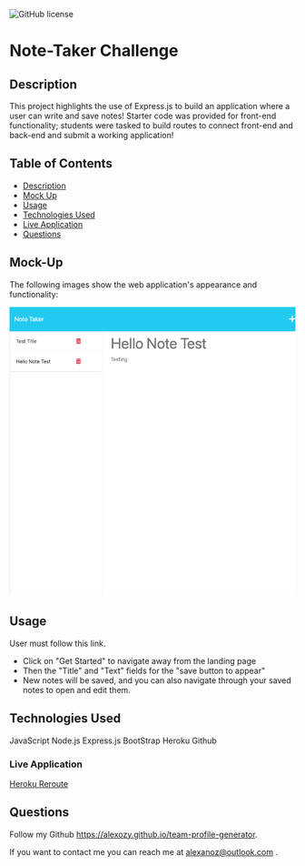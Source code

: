  ![GitHub license](https://img.shields.io/badge/license-MIT-blue.svg)
# Note-Taker Challenge

## **Description**

This project highlights the use of Express.js to build an application where a user can write and save notes! Starter code was provided for front-end functionality; students were tasked to build routes to connect front-end and back-end and submit a working application!

## Table of Contents
  * [Description](#description)
  * [Mock Up](#mockup)
  * [Usage](#usage)
  * [Technologies Used](#technologies-used)
  * [Live Application](#liveapplication)
  * [Questions](#questions)

## Mock-Up

The following images show the web application's appearance and functionality:

![Existing notes are listed in the left-hand column with empty fields on the right-hand side for the new note’s title and text.](./Assets/localhost_3001_notes.png)


## Usage

User must follow this link.
* Click on "Get Started" to navigate away from the landing page
* Then the "Title" and "Text" fields for the "save button to appear"
* New notes will be saved, and you can also navigate through your saved notes to open and edit them.

## Technologies Used

JavaScript
Node.js
Express.js
BootStrap
Heroku
Github

### Live Application
[Heroku Reroute](https://mighty-refuge-42947.herokuapp.com/ )

## Questions

Follow my Github https://alexozy.github.io/team-profile-generator.

If you want to contact me you can reach me at alexanoz@outlook.com .

